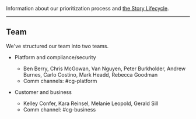 <a name="definition-of-done"></a>
<a name="grooming"></a>
Information about our prioritization process and [the Story Lifecycle](StoryLifecycle.md).

---

## Team
We've structured our team into two teams.

- Platform and compliance/security
  - Ben Berry, Chris McGowan, Van Nguyen, Peter Burkholder, Andrew Burnes, Carlo Costino, Mark Headd, Rebecca Goodman
  - Comm channels: #cg-platform

- Customer and business
  - Kelley Confer, Kara Reinsel, Melanie Leopold, Gerald Sill
  - Comm channel: #cg-business



